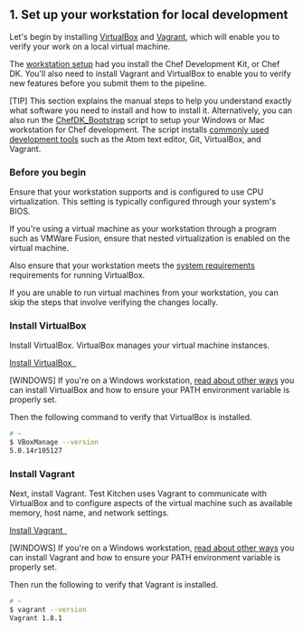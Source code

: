 ## 1. Set up your workstation for local development

Let's begin by installing [VirtualBox](https://www.virtualbox.org) and [Vagrant](https://www.vagrantup.com), which will enable you to verify your work on a local virtual machine.

The [workstation setup](/build-a-delivery-pipeline/aws/set-up-your-workstation/) had you install the Chef Development Kit, or Chef DK. You'll also need to install Vagrant and VirtualBox to enable you to verify new features before you submit them to the pipeline.

[TIP] This section explains the manual steps to help you understand exactly what software you need to install and how to install it. Alternatively, you can also run the [ChefDK_Bootstrap](https://github.com/Nordstrom/chefdk_bootstrap) script to setup your Windows or Mac workstation for Chef development. The script installs [commonly used development tools](https://github.com/Nordstrom/chefdk_bootstrap#what-does-it-do) such as the Atom text editor, Git, VirtualBox, and Vagrant.

### Before you begin

Ensure that your workstation supports and is configured to use CPU virtualization. This setting is typically configured through your system's BIOS.

If you're using a virtual machine as your workstation through a program such as VMWare Fusion, ensure that nested virtualization is enabled on the virtual machine.

Also ensure that your workstation meets the [system requirements](https://www.virtualbox.org/wiki/End-user_documentation) requirements for running VirtualBox.

If you are unable to run virtual machines from your workstation, you can skip the steps that involve verifying the changes locally.

### Install VirtualBox

Install VirtualBox. VirtualBox manages your virtual machine instances.

<a class='accent-button radius' href='https://www.virtualbox.org/wiki/Downloads' target='_blank'>Install VirtualBox&nbsp;&nbsp;<i class='fa fa-external-link'></i></a>

[WINDOWS] If you're on a Windows workstation, [read about other ways](/local-development/windows/get-set-up/get-set-up-vagrant/#step1) you can install VirtualBox and how to ensure your PATH environment variable is properly set.

Then the following command to verify that VirtualBox is installed.

```bash
# ~
$ VBoxManage --version
5.0.14r105127
```

### Install Vagrant

Next, install Vagrant. Test Kitchen uses Vagrant to communicate with VirtualBox and to configure aspects of the virtual machine such as available memory, host name, and network settings.

<a class='accent-button radius' href='https://www.vagrantup.com/downloads.html' target='_blank'>Install Vagrant&nbsp;&nbsp;<i class='fa fa-external-link'></i></a>

[WINDOWS] If you're on a Windows workstation, [read about other ways](/local-development/windows/get-set-up/get-set-up-vagrant/#step2) you can install Vagrant and how to ensure your PATH environment variable is properly set.

Then run the following to verify that Vagrant is installed.

```bash
# ~
$ vagrant --version
Vagrant 1.8.1
```
